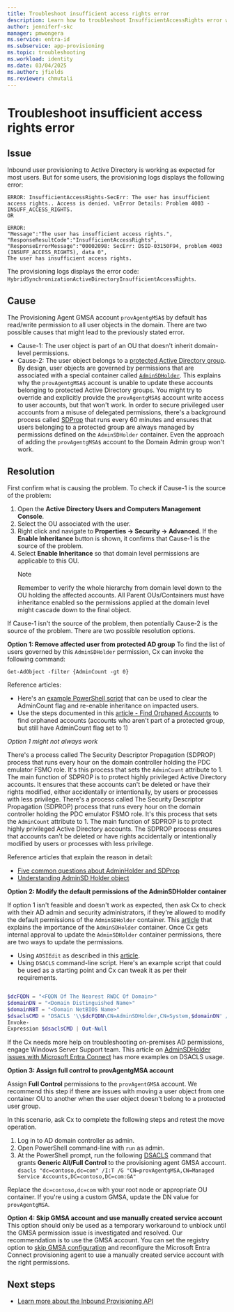 ```yaml
---
title: Troubleshoot insufficient access rights error
description: Learn how to troubleshoot InsufficientAccessRights error when provisioning to on-premises Active Directory.
author: jenniferf-skc
manager: pmwongera
ms.service: entra-id
ms.subservice: app-provisioning
ms.topic: troubleshooting
ms.workload: identity
ms.date: 03/04/2025
ms.author: jfields
ms.reviewer: chmutali
---
```


# Troubleshoot insufficient access rights error

## Issue

Inbound user provisioning to Active Directory is working as expected for most users. But for some users, the provisioning logs displays the following error:

```
ERROR: InsufficientAccessRights-SecErr: The user has insufficient access rights.. Access is denied. \nError Details: Problem 4003 - INSUFF_ACCESS_RIGHTS. 
OR

ERROR: 
"Message":"The user has insufficient access rights.",
"ResponseResultCode":"InsufficientAccessRights",
"ResponseErrorMessage":"00002098: SecErr: DSID-03150F94, problem 4003 (INSUFF_ACCESS_RIGHTS), data 0",
The user has insufficient access rights.

```
The provisioning logs displays the error code: `HybridSynchronizationActiveDirectoryInsufficientAccessRights`.

## Cause

The Provisioning Agent GMSA account ```provAgentgMSA$``` by default has read/write permission to all user objects in the domain. There are two possible causes that might lead to the previously stated error.

- Cause-1: The user object is part of an OU that doesn't inherit domain-level permissions.
- Cause-2: The user object belongs to a [protected Active Directory group](https://go.microsoft.com/fwlink/?linkid=2240442). By design, user objects are governed by permissions that are associated with a special container called [```AdminSDHolder```](https://go.microsoft.com/fwlink/?linkid=2240377). This explains why the ```provAgentgMSA$``` account is unable to update these accounts belonging to protected Active Directory groups. You might try to override and explicitly provide the ```provAgentgMSA$``` account write access to user accounts, but that won't work. In order to secure privileged user accounts from a misuse of delegated permissions, there's a background process called [SDProp](https://go.microsoft.com/fwlink/?linkid=2240378)  that runs every 60 minutes and ensures that users belonging to a protected group are always managed by permissions defined on the ```AdminSDHolder``` container. Even the approach of adding the ```provAgentgMSA$``` account to the Domain Admin group won't work.


## Resolution

First confirm what is causing the problem.
To check if Cause-1 is the source of the problem:
1. Open the **Active Directory Users and Computers Management Console**.
2. Select the OU associated with the user.
3. Right click and navigate to **Properties -> Security -> Advanced**.
    If the **Enable Inheritance** button is shown, it confirms that Cause-1 is the source of the problem.  
4. Select **Enable Inheritance** so that domain level permissions are applicable to this OU.
     >[!NOTE]
     >Remember to verify the whole hierarchy from domain level down to the OU holding the affected accounts. All Parent OUs/Containers must have inheritance enabled so the permissions applied at the domain level might cascade down to the final object.

If Cause-1 isn't the source of the problem, then potentially Cause-2 is the source of the problem. There are two possible resolution options.

**Option 1: Remove affected user from protected AD group**
To find the list of users governed by this ```AdminSDHolder``` permission, Cx can invoke the following command:

```Get-AdObject -filter {AdminCount -gt 0}```

Reference articles:
*    Here's an [example PowerShell script](https://notesbytom.wordpress.com/2017/12/01/clear-admincount-and-enable-inheritance-on-user/) that can be used to clear the AdminCount flag and re-enable inheritance on impacted users.
*    Use the steps documented in this [article - Find Orphaned Accounts](https://social.technet.microsoft.com/wiki/contents/articles/33307.active-directory-find-orphaned-objects.aspx)  to find orphaned accounts (accounts who aren't part of a protected group, but still have AdminCount flag set to 1)

*Option 1 might not always work*

There's a process called The Security Descriptor Propagation (SDPROP) process that runs every hour on the domain controller holding the PDC emulator FSMO role. It's this process that sets the ```AdminCount``` attribute to 1. The main function of SDPROP is to protect highly privileged Active Directory accounts. It ensures that these accounts can't be deleted or have their rights modified, either accidentally or intentionally, by users or processes with less privilege.
There's a process called The Security Descriptor Propagation (SDPROP) process that runs every hour on the domain controller holding the PDC emulator FSMO role. It's this process that sets the ```AdminCount``` attribute to 1. The main function of SDPROP is to protect highly privileged Active Directory accounts. The SDPROP process ensures that accounts can't be deleted or have rights accidentally or intentionally modified by users or processes with less privilege.

Reference articles that explain the reason in detail:

- [Five common questions about AdminHolder and SDProp](https://techcommunity.microsoft.com/t5/ask-the-directory-services-team/five-common-questions-about-adminsdholder-and-sdprop/ba-p/396293)
- [Understanding AdminSD Holder object](https://petri.com/active-directory-security-understanding-adminsdholder-object/)


**Option 2: Modify the default permissions of the AdminSDHolder container**

If option 1 isn't feasible and doesn't work as expected, then ask Cx to check with their AD admin and security administrators, if they're allowed to modify the default permissions of the ```AdminSDHolder``` container. This [article](https://go.microsoft.com/fwlink/?linkid=2240198) that explains the importance of the ```AdminSDHolder``` container. Once Cx gets internal approval to update the ```AdminSDHolder``` container permissions, there are two ways to update the permissions.

*    Using ```ADSIEdit``` as described in this [article](https://petri.com/active-directory-security-understanding-adminsdholder-object).
*    Using ```DSACLS``` command-line script. Here's an example script that could be used as a starting point and Cx can tweak it as per their requirements.

```powershell

$dcFQDN = "<FQDN Of The Nearest RWDC Of Domain>"
$domainDN = "<Domain Distinguished Name>"
$domainNBT = "<Domain NetBIOS Name>"
$dsaclsCMD = "DSACLS '\\$dcFQDN\CN=AdminSDHolder,CN=System,$domainDN' /G '$domainNBT\provAgentgMSA$:RPWP;<Attribute To Write To>'"
Invoke-
Expression $dsaclsCMD | Out-Null
```

If the Cx needs more help on troubleshooting on-premises AD permissions, engage Windows Server Support team.
This article on [AdminSDHolder issues with Microsoft Entra Connect](https://c7solutions.com/2017/03/administrators-aadconnect-and-adminsdholder-issues) has more examples on DSACLS usage.

**Option 3: Assign full control to provAgentgMSA account**

Assign **Full Control** permissions to the ```provAgentGMSA``` account. We recommend this step if there are issues with moving a user object from one container OU to another when the user object doesn't belong to a protected user group.

In this scenario, ask Cx to complete the following steps and retest the move operation.
1.    Log in to AD domain controller as admin.
2.    Open PowerShell command-line with ```run``` as admin.
3.    At the PowerShell prompt, run the following [DSACLS](https://go.microsoft.com/fwlink/?linkid=2240600) command that grants **Generic All/Full Control** to the provisioning agent GMSA account.
```dsacls "dc=contoso,dc=com" /I:T /G "CN=provAgentgMSA,CN=Managed Service Accounts,DC=contoso,DC=com:GA"```

Replace the ```dc=contoso,dc=com``` with your root node or appropriate OU container. If you're using a custom GMSA, update the DN value for ```provAgentgMSA```.

**Option 4: Skip GMSA account and use manually created service account**
This option should only be used as a temporary workaround to unblock until the GMSA permission issue is investigated and resolved. Our recommendation is to use the GMSA account.
You can set the registry option to [skip GMSA configuration](https://go.microsoft.com/fwlink/?linkid=2239993) and reconfigure the Microsoft Entra Connect provisioning agent to use a manually created service account with the right permissions.

## Next steps

* [Learn more about the Inbound Provisioning API](inbound-provisioning-api-concepts.md)
